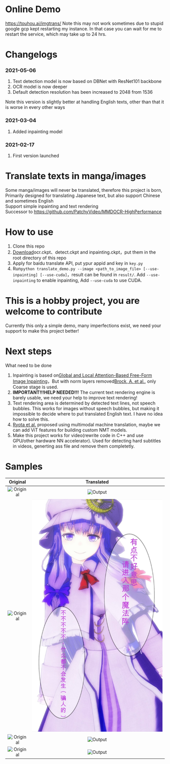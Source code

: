 # Online Demo
https://touhou.ai/imgtrans/
Note this may not work sometimes due to stupid google gcp kept restarting my instance. In that case you can wait for me to restart the service, which may take up to 24 hrs.
# Changelogs
### 2021-05-06
1. Text detection model is now based on DBNet with ResNet101 backbone
2. OCR model is now deeper
3. Default detection resolution has been increased to 2048 from 1536

Note this version is slightly better at handling English texts, other than that it is worse in every other ways
### 2021-03-04
1. Added inpainting model
### 2021-02-17
1. First version launched
# Translate texts in manga/images
Some manga/images will never be translated, therefore this project is born, \
Primarily designed for translating Japanese text, but also support Chinese and sometimes English \
Support simple inpainting and text rendering \
Successor to https://github.com/PatchyVideo/MMDOCR-HighPerformance

# How to use
1. Clone this repo
2. [Download](https://github.com/zyddnys/manga-image-translator/releases/tag/alpha-v2.2.1)ocr.ckpt、detect.ckpt and inpainting.ckpt，put them in the root directory of this repo
3. Apply for baidu translate API, put ypur appid and key in `key.py`
4. Run`python translate_demo.py --image <path_to_image_file> [--use-inpainting] [--use-cuda]`，result can be found in `result/`. Add `--use-inpainting` to enable inpainting, Add `--use-cuda` to use CUDA.
# This is a hobby project, you are welcome to contribute
Currently this only a simple demo, many imperfections exist, we need your support to make this project better!

# Next steps
What need to be done
1. Inpainting is based on[Global and Local Attention-Based Free-Form Image Inpainting](https://www.mdpi.com/1424-8220/20/11/3204)，But with norm layers removed[Brock, A. et al.](https://arxiv.org/abs/2101.08692), only Coarse stage is used.
2. <b>IMPORTANT!!!HELP NEEDED!!!</b> The current text rendering engine is barely usable, we need your help to improve text rendering!
5. Text rendering area is determined by detected text lines, not speech bubbles. This works for images without speech bubbles, but making it impossible to decide where to put translated English text. I have no idea how to solve this.
6. [Ryota et al.](https://arxiv.org/abs/2012.14271) proposed using multimodal machine translation, maybe we can add ViT features for building custom NMT models.
7. Make this project works for video(rewrite code in C++ and use GPU/other hardware NN accelerator). Used for detecting hard subtitles in videos, generting ass file and remove them completetly.

# Samples
Original             |  Translated
:-------------------------:|:-------------------------:
![Original](original1.jpg "https://www.pixiv.net/en/artworks/85200179")|![Output](result1.png)
![Original](original2.jpg "https://twitter.com/mmd_96yuki/status/1320122899005460481")|![Output](result2.png)
![Original](original3.jpg "https://twitter.com/_taroshin_/status/1231099378779082754")|![Output](result3.png)
![Original](original4.jpg "https://amagi.fanbox.cc/posts/1904941")|![Output](result4.png)
